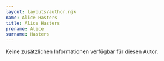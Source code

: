 ```yaml
---
layout: layouts/author.njk
name: Alice Hasters
title: Alice Hasters
prename: Alice
surname: Hasters
---
```

Keine zusätzlichen Informationen verfügbar für diesen Autor.
